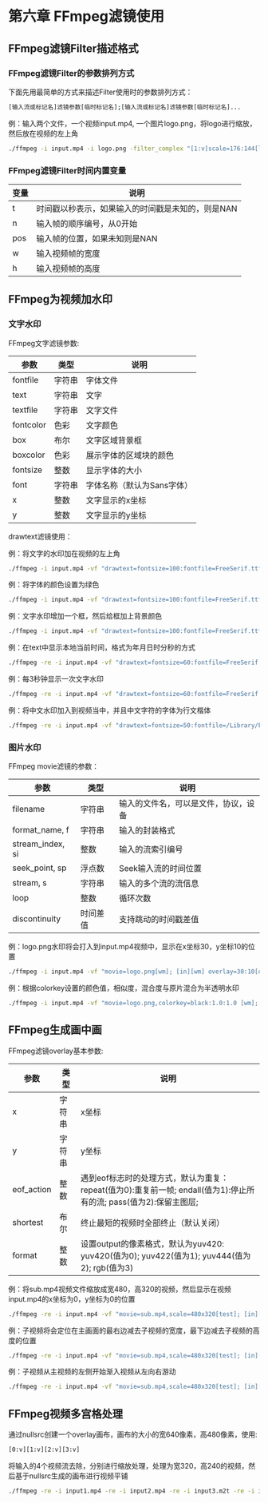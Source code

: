 # 第六章 FFmpeg滤镜使用

## FFmpeg滤镜Filter描述格式

### FFmpeg滤镜Filter的参数排列方式

下面先用最简单的方式来描述Filter使用时的参数排列方式：

```sh
[输入流或标记名]滤镜参数[临时标记名];[输入流或标记名]滤镜参数[临时标记名]...
```

例：输入两个文件，一个视频input.mp4, 一个图片logo.png，将logo进行缩放，然后放在视频的左上角

```sh
./ffmpeg -i input.mp4 -i logo.png -filter_complex "[1:v]scale=176:144[logo];[0:v][logo]overlay=x=0:y=0" output.mp4
```

### FFmpeg滤镜Filter时间内置变量

| 变量 | 说明                                              |
| ---- | ------------------------------------------------- |
| t    | 时间戳以秒表示，如果输入的时间戳是未知的，则是NAN |
| n    | 输入帧的顺序编号，从0开始                         |
| pos  | 输入帧的位置，如果未知则是NAN                     |
| w    | 输入视频帧的宽度                                  |
| h    | 输入视频帧的高度                                  |

## FFmpeg为视频加水印

### 文字水印

FFmpeg文字滤镜参数:

| 参数      | 类型   | 说明                       |
| --------- | ------ | -------------------------- |
| fontfile  | 字符串 | 字体文件                   |
| text      | 字符串 | 文字                       |
| textfile  | 字符串 | 文字文件                   |
| fontcolor | 色彩   | 文字颜色                   |
| box       | 布尔   | 文字区域背景框             |
| boxcolor  | 色彩   | 展示字体的区域块的颜色     |
| fontsize  | 整数   | 显示字体的大小             |
| font      | 字符串 | 字体名称（默认为Sans字体） |
| x         | 整数   | 文字显示的x坐标            |
| y         | 整数   | 文字显示的y坐标            |

drawtext滤镜使用：

例：将文字的水印加在视频的左上角

```sh
./ffmpeg -i input.mp4 -vf "drawtext=fontsize=100:fontfile=FreeSerif.ttf:text='hello world':x=20:y=20" output.mp4
```

例：将字体的颜色设置为绿色

```sh
./ffmpeg -i input.mp4 -vf "drawtext=fontsize=100:fontfile=FreeSerif.ttf:text='hello world':fontcolor=green" output.mp4
```

例：文字水印增加一个框，然后给框加上背景颜色

```sh
./ffmpeg -i input.mp4 -vf "drawtext=fontsize=100:fontfile=FreeSerif.ttf:text='hello world':fontcolor=green:box=1:boxcolor=yellow" output.mp4
```

例：在text中显示本地当前时间，格式为年月日时分秒的方式

```sh
./ffmpeg -re -i input.mp4 -vf "drawtext=fontsize=60:fontfile=FreeSerif.ttf:text='%{localtime\:%Y\-%m\-%d %H-%M-%S}':fontcolor=green:box=1:boxcolor=yellow" output.mp4
```

例：每3秒钟显示一次文字水印

```sh
./ffmpeg -re -i input.mp4 -vf "drawtext=fontsize=60:fontfile=FreeSerif.ttf:text='test':fontcolor=green:box=1:boxcolor=yellow:enable=1t(mod(t\,3)\,1)" output.mp4
```

例：将中文水印加入到视频当中，并且中文字符的字体为行文楷体

```sh
./ffmpeg -re -i input.mp4 -vf "drawtext=fontsize=50:fontfile=/Library/Fonts/Songti.ttc:text='文字水印测试':fontcolor=green:box=1:boxcolor=yellow" output.mp4
```

### 图片水印

FFmpeg movie滤镜的参数：

| 参数             | 类型     | 说明                                 |
| ---------------- | -------- | ------------------------------------ |
| filename         | 字符串   | 输入的文件名，可以是文件，协议，设备 |
| format_name, f   | 字符串   | 输入的封装格式                       |
| stream_index, si | 整数     | 输入的流索引编号                     |
| seek_point, sp   | 浮点数   | Seek输入流的时间位置                 |
| stream, s        | 字符串   | 输入的多个流的流信息                 |
| loop             | 整数     | 循环次数                             |
| discontinuity    | 时间差值 | 支持跳动的时间戳差值                 |

例：logo.png水印将会打入到input.mp4视频中，显示在x坐标30，y坐标10的位置

```sh
./ffmpeg -i input.mp4 -vf "movie=logo.png[wm]; [in][wm] overlay=30:10[out]" output.mp4
```

例：根据colorkey设置的颜色值，相似度，混合度与原片混合为半透明水印

```sh
./ffmpeg -i input.mp4 -vf "movie=logo.png,colorkey=black:1.0:1.0 [wm]; [in] [wm] overlay=30:10[out]" output.mp4
```

## FFmpeg生成画中画

FFmpeg滤镜overlay基本参数:

| 参数       | 类型   | 说明                                                         |
| ---------- | ------ | ------------------------------------------------------------ |
| x          | 字符串 | x坐标                                                        |
| y          | 字符串 | y坐标                                                        |
| eof_action | 整数   | 遇到eof标志时的处理方式，默认为重复：repeat(值为0):重复前一帧;  endall(值为1):停止所有的流; pass(值为2):保留主图层; |
| shortest   | 布尔   | 终止最短的视频时全部终止（默认关闭）                         |
| format     | 整数   | 设置output的像素格式，默认为yuv420: yuv420(值为0); yuv422(值为1); yuv444(值为2); rgb(值为3) |

例：将sub.mp4视频文件缩放成宽480，高320的视频，然后显示在视频input.mp4的x坐标为0，y坐标为0的位置

```sh
./ffmpeg -re -i input.mp4 -vf "movie=sub.mp4,scale=480x320[test]; [in][test] overlay [out]" -vcodec libx264 output.flv
```

例：子视频将会定位在主画面的最右边减去子视频的宽度，最下边减去子视频的高度的位置

```sh
./ffmpeg -re -i input.mp4 -vf "movie=sub.mp4,scale=480x320[test]; [in][test] overlay=x=main_w-480:y=main_h-320 [out]" -vcodec libx264 output.flv
```

例：子视频从主视频的左侧开始渐入视频从左向右游动

```sh
./ffmpeg -re -i input.mp4 -vf "movie=sub.mp4,scale=480x320[test]; [in][test] overlay=x='if(gte(t,2), -w+(t-2)*20, NAN)':y=0 [out]" -vcodec libx264 output.flv
```

## FFmpeg视频多宫格处理

通过nullsrc创建一个overlay画布，画布的大小的宽640像素，高480像素，使用:

```sh
[0:v][1:v][2:v][3:v]
```

将输入的4个视频流去除，分别进行缩放处理，处理为宽320，高240的视频，然后基于nullsrc生成的画布进行视频平铺

```sh
./ffmpeg -re -i input1.mp4 -re -i input2.mp4 -re -i input3.m2t -re -i input4.mp4
```


